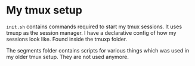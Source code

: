 # My tmux setup

`init.sh` contains commands required to start my tmux sessions. It uses tmuxp as the session
manager. I have a declarative config of how my sessions look like. Found inside the tmuxp folder.

The segments folder contains scripts for various things which was used in my older tmux setup. They
are not used anymore.
